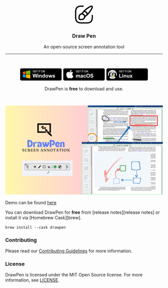<p align="center">
  <img src="https://github.com/DmytroVasin/DrawPen/blob/main/assets/static/icon.svg?raw=true" height="64">
  <h3 align="center">Draw Pen</h3>
  <p align="center">An open-source screen annotation tool<p>
</p>

---

<br/>

<p align="center">
    <a href='https://github.com/DmytroVasin/DrawPen/releases/download/v0.00.00/???-setup-win.exe'><img alt='Get it on Windows' width="134px" src='https://github.com/DmytroVasin/DrawPen/blob/main/assets/static/BadgeWindows.png?raw=true'/></a>
    <a href='https://github.com/DmytroVasin/DrawPen/releases/download/v0.00.00/???.dmg'><img alt='Get it on macOS' width="134px" src='https://github.com/DmytroVasin/DrawPen/blob/main/assets/static/BadgeMacOS.png?raw=true'/></a>
    <a href='https://github.com/DmytroVasin/DrawPen/releases/download/v0.00.00/???.AppImage'><img alt='Get it on Linux' width="134px" src='https://github.com/DmytroVasin/DrawPen/blob/main/assets/static/BadgeLinux.png?raw=true'/></a>
</p>

<p align="center">DrawPen is <b>free</b> to download and use.</p>

<br/>

![DrawPen](https://github.com/DmytroVasin/DrawPen/blob/main/assets/static/main.png?raw=true)

Demo can be found [here](https://youtu.be/OzpgCw24ut8)


You can download DrawPen for **free** from [release notes][release notes] or install it via [Homebrew Cask][brew].

```shell
brew install --cask drawpen
```

### Contributing

Please read our [Contributing Guidelines](CONTRIBUTING.md) for more information.

### License

DrawPen is licensed under the MIT Open Source license.
For more information, see [LICENSE](LICENSE).
